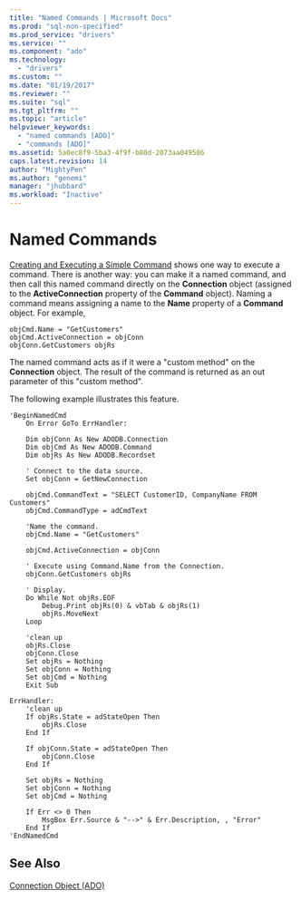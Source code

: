 ```yaml
---
title: "Named Commands | Microsoft Docs"
ms.prod: "sql-non-specified"
ms.prod_service: "drivers"
ms.service: ""
ms.component: "ado"
ms.technology:
  - "drivers"
ms.custom: ""
ms.date: "01/19/2017"
ms.reviewer: ""
ms.suite: "sql"
ms.tgt_pltfrm: ""
ms.topic: "article"
helpviewer_keywords: 
  - "named commands [ADO]"
  - "commands [ADO]"
ms.assetid: 5a0ec8f9-5ba3-4f9f-b80d-2073aa049586
caps.latest.revision: 14
author: "MightyPen"
ms.author: "genemi"
manager: "jhubbard"
ms.workload: "Inactive"
---
```

# Named Commands
[Creating and Executing a Simple Command](../../../ado/guide/data/creating-and-executing-a-simple-command.md) shows one way to execute a command. There is another way: you can make it a named command, and then call this named command directly on the **Connection** object (assigned to the **ActiveConnection** property of the **Command** object). Naming a command means assigning a name to the **Name** property of a **Command** object. For example,  
  
```  
objCmd.Name = "GetCustomers"  
objCmd.ActiveConnection = objConn  
objConn.GetCustomers objRs  
```  
  
 The named command acts as if it were a "custom method" on the **Connection** object. The result of the command is returned as an out parameter of this "custom method".  
  
 The following example illustrates this feature.  
  
```  
'BeginNamedCmd  
    On Error GoTo ErrHandler:  
  
    Dim objConn As New ADODB.Connection  
    Dim objCmd As New ADODB.Command  
    Dim objRs As New ADODB.Recordset  
  
    ' Connect to the data source.  
    Set objConn = GetNewConnection  
  
    objCmd.CommandText = "SELECT CustomerID, CompanyName FROM Customers"  
    objCmd.CommandType = adCmdText  
  
    'Name the command.  
    objCmd.Name = "GetCustomers"  
  
    objCmd.ActiveConnection = objConn  
  
    ' Execute using Command.Name from the Connection.  
    objConn.GetCustomers objRs  
  
    ' Display.  
    Do While Not objRs.EOF  
        Debug.Print objRs(0) & vbTab & objRs(1)  
        objRs.MoveNext  
    Loop  
  
    'clean up  
    objRs.Close  
    objConn.Close  
    Set objRs = Nothing  
    Set objConn = Nothing  
    Set objCmd = Nothing  
    Exit Sub  
  
ErrHandler:  
    'clean up  
    If objRs.State = adStateOpen Then  
        objRs.Close  
    End If  
  
    If objConn.State = adStateOpen Then  
        objConn.Close  
    End If  
  
    Set objRs = Nothing  
    Set objConn = Nothing  
    Set objCmd = Nothing  
  
    If Err <> 0 Then  
        MsgBox Err.Source & "-->" & Err.Description, , "Error"  
    End If  
'EndNamedCmd  
```  
  
## See Also  
 [Connection Object (ADO)](../../../ado/reference/ado-api/connection-object-ado.md)
